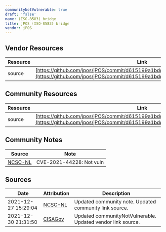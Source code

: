 ```yaml
---
communityNotVulnerable: true
draft: 'false'
name: (ISO-8583) bridge
title: jPOS (ISO-8583) bridge
vendor: jPOS
---
```


## Vendor Resources
| Resource | Link |
| --- | --- |
| source | [https://github.com/jpos/jPOS/commit/d615199a1bdd35c35d63c07c10fd0bdbbc96f625](https://github.com/jpos/jPOS/commit/d615199a1bdd35c35d63c07c10fd0bdbbc96f625) |

## Community Resources
| Resource | Link |
| --- | --- |
| source | [https://github.com/jpos/jPOS/commit/d615199a1bdd35c35d63c07c10fd0bdbbc96f625](https://github.com/jpos/jPOS/commit/d615199a1bdd35c35d63c07c10fd0bdbbc96f625) |

## Community Notes
| Source | Note |
| --- | --- |
| [NCSC-NL](https://github.com/NCSC-NL/log4shell/blob/main/software/README.md) | CVE-2021-44228: Not vuln </ul> |

## Sources
| Date | Attribution | Description |
| --- | --- | --- |
| 2021-12-27 15:29:04 | [NCSC-NL](https://github.com/NCSC-NL/log4shell/blob/main/software/README.md) | Updated community note. Updated community link source.  |
| 2021-12-30 21:31:50 | [CISAGov](https://raw.githubusercontent.com/cisagov/log4j-affected-db/develop/README.md) | Updated communityNotVulnerable. Updated vendor link source.  |

